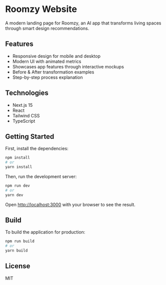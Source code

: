 # Roomzy Website

A modern landing page for Roomzy, an AI app that transforms living spaces through smart design recommendations.

## Features

- Responsive design for mobile and desktop
- Modern UI with animated metrics
- Showcases app features through interactive mockups
- Before & After transformation examples
- Step-by-step process explanation

## Technologies

- Next.js 15
- React
- Tailwind CSS
- TypeScript

## Getting Started

First, install the dependencies:

```bash
npm install
# or
yarn install
```

Then, run the development server:

```bash
npm run dev
# or
yarn dev
```

Open [http://localhost:3000](http://localhost:3000) with your browser to see the result.

## Build

To build the application for production:

```bash
npm run build
# or
yarn build
```

## License

MIT 